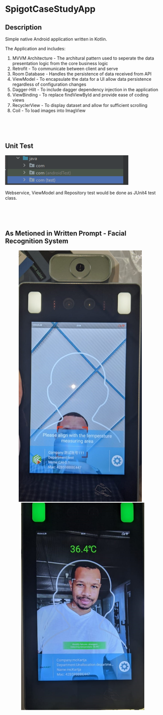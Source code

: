 # SpigotCaseStudyApp

## Description

Simple native Android application written in Kotlin. 

The Application and includes:
1. MVVM Architecture - The architural pattern used to seperate the data presentation logic from the core business logic
2. Retrofit - To communicate between client and serve
3. Room Database - Handles the persistence of data received from API
4. ViewModel - To encapsulate the data for a UI allow data persistence regardless of configuration changes
5. Dagger-Hilt - To include dagger dependency injection in the application
6. ViewBinding - To replace findViewById and provide ease of coding views
7. RecyclerView - To display dataset and allow for sufficient scrolling
8. Coil - To load images into ImagView

</br>
</br>
</br>

## Unit Test

<div align="left">
    <img src="images/localunittest.png" width="400px" </img> 
     <p></p>
</div>

Webservice, ViewModel and Repository test would be done as JUnit4 test class.
 
 </br>
</br>
</br>
 
## As Metioned in Written Prompt - Facial Recognition System

<div align="center">
    <img src="images/before.jpeg" width="400px" </img> &nbsp;&nbsp;&nbsp; <img src="images/after.jpeg" width="400px" </img> 
    <p></p>
     <p></p>
</div>
